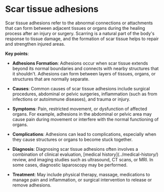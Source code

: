 [//]: # (source: ?)
[//]: # (tags: symptoms)

# Scar tissue adhesions

Scar tissue adhesions refer to the abnormal connections or attachments that can form between adjacent tissues or organs during the healing process after an injury or surgery. Scarring is a natural part of the body's response to tissue damage, and the formation of scar tissue helps to repair and strengthen injured areas.

**Key points**:

* **Adhesions Formation**: Adhesions occur when scar tissue extends beyond its normal boundaries and connects with nearby structures that it shouldn't. Adhesions can form between layers of tissues, organs, or structures that are normally separate.

* **Causes**: Common causes of scar tissue adhesions include surgical procedures, abdominal or pelvic surgeries, inflammation (such as from infections or autoimmune diseases), and trauma or injury.

* **Symptoms**: Pain, restricted movement, or dysfunction of affected organs. For example, adhesions in the abdominal or pelvic area may cause pain during movement or interfere with the normal functioning of organs.

* **Complications**: Adhesions can lead to complications, especially when they cause structures or organs to become stuck together.

* **Diagnosis**: Diagnosing scar tissue adhesions often involves a combination of clinical evaluation, [medical history](../medical-history/\) review, and imaging studies such as ultrasound, CT scans, or MRI. In some cases, diagnostic laparoscopy may be performed.

* **Treatment**: May include physical therapy, massage, medications to manage pain and inflammation, or surgical intervention to release or remove adhesions.
